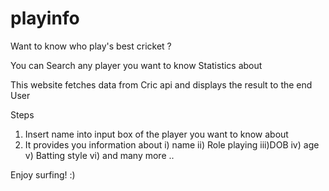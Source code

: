 # playinfo
Want to know who play's best cricket ?

You can Search any player you want to know Statistics about

This website fetches data from Cric api and displays the result to the end User

Steps 

1) Insert name into input box of the player you want to know about 
2) It provides you information about 
    i)  name
    ii) Role playing
    iii)DOB
    iv) age
    v)  Batting style
    vi) and many more .. 

Enjoy surfing! :)

